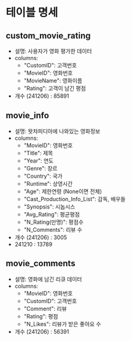 # 테이블 명세

## custom_movie_rating
- 설명: 사용자가 영화 평가한 데이터   
- columns:  
    - "CustomID": 고객번호
    - "MovieID": 영화번호 
    - "MovieName": 영화이름 
    - "Rating": 고객이 남긴 평점   
- 개수 (241206) : 85891

## movie_info
- 설명: 왓챠피디아에 나와있는 영화정보
- columns: 
    - "MovieID": 영화번호
    - "Title": 제목
    - "Year": 연도
    - "Genre": 장르
    - "Country": 국가
    - "Runtime": 상영시간
    - "Age": 제한연령 (None이면 전체)
    - "Cast_Production_Info_List": 감독, 배우들 
    - "Synopsis": 시놉시스 
    - "Avg_Rating": 평균평점
    - "N_Rating(만명)": 평점수
    - "N_Comments": 리뷰 수
- 개수 (241206) : 3005
- 241210 : 13789

## movie_comments
- 설명: 영화에 남긴 리큐 데이터
- columns: 
    - "MovieID": 영화번호
    - "CustomID": 고객번호
    - "Comment": 리뷰
    - "Rating": 평점
    - "N_Likes": 리뷰가 받은 좋아요 수
- 개수 (241206) : 56391
